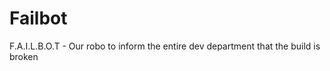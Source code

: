 Failbot
=======

F.A.I.L.B.O.T - Our robo to inform the entire dev department that the build is broken
